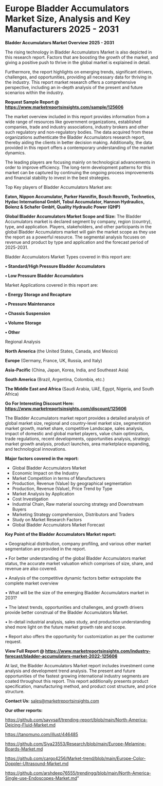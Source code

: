 # Europe Bladder Accumulators Market Size, Analysis and Key Manufacturers 2025 - 2031

<Strong> Bladder Accumulators Market Overview 2025 - 2031</strong>

The rising technology in Bladder Accumulators Market is also depicted in this research report. Factors that are boosting the growth of the market, and giving a positive push to thrive in the global market is explained in detail.

Furthermore, the report highlights on emerging trends, significant drivers, challenges, and opportunities, providing all necessary data for thriving in the industry. This report market research offers a comprehensive perspective, including an in-depth analysis of the present and future scenarios within the industry.

<strong>Request Sample Report @ <a href=https://www.marketreportsinsights.com/sample/125606>https://www.marketreportsinsights.com/sample/125606</a></strong>

The market overview included in this report provides information from a wide range of resources like government organizations, established companies, trade and industry associations, industry brokers and other such regulatory and non-regulatory bodies. The data acquired from these organizations authenticate the Bladder Accumulators research report, thereby aiding the clients in better decision making. Additionally, the data provided in this report offers a contemporary understanding of the market dynamics.

The leading players are focusing mainly on technological advancements in order to improve efficiency. The long-term development patterns for this market can be captured by continuing the ongoing process improvements and financial stability to invest in the best strategies.

Top Key players of Bladder Accumulators Market are:

<strong>Eaton, Nippon Accumulator, Parker Hannifin, Bosch Rexroth, Technetics, Hydac International GmbH, Tobul Accumulator, Hannon Hydraulics, Bolenz & Schafer GmbH, Quality Hydraulic Power (QHP)</strong>

<strong><b>Global Bladder Accumulators Market Scope and Size:</b></strong>
The Bladder Accumulators market is declared segment by company, region (country), type, and application. Players, stakeholders, and other participants in the global Bladder Accumulators market will gain the market scope as they use the report as a powerful resource. The segmental analysis focuses on revenue and product by type and application and the forecast period of 2025-2031.

Bladder Accumulators Market Types covered in this report are:

<strong>• Standard/High Pressure Bladder Accumulators

• Low Pressure Bladder Accumulators</strong>

Market Applications covered in this report are:

<strong>• Energy Storage and Recapture

• Pressure Maintenance

• Chassis Suspension

• Volume Storage

• Other</strong> 

Regional Analysis

<strong>North America</strong> (the United States, Canada, and Mexico)

<strong>Europe</strong> (Germany, France, UK, Russia, and Italy)

<strong>Asia-Pacific</strong> (China, Japan, Korea, India, and Southeast Asia)

<strong>South America</strong> (Brazil, Argentina, Colombia, etc.)

<strong>The Middle East and Africa</strong> (Saudi Arabia, UAE, Egypt, Nigeria, and South Africa)

<strong>Go For Interesting Discount Here: <a href=https://www.marketreportsinsights.com/discount/125606>https://www.marketreportsinsights.com/discount/125606</a></strong>

The Bladder Accumulators market report provides a detailed analysis of global market size, regional and country-level market size, segmentation market growth, market share, competitive Landscape, sales analysis, impact of domestic and global market players, value chain optimization, trade regulations, recent developments, opportunities analysis, strategic market growth analysis, product launches, area marketplace expanding, and technological innovations.

<strong><b>Major factors covered in the report:</b></strong>
<ul>
  <li>Global Bladder Accumulators Market </li>
  <li>Economic Impact on the Industry</li>
  <li>Market Competition in terms of Manufacturers</li>
  <li>Production, Revenue (Value) by geographical segmentation</li>
  <li>Production, Revenue (Value), Price Trend by Type</li>
  <li>Market Analysis by Application</li>
  <li>Cost Investigation</li>
  <li>Industrial Chain, Raw material sourcing strategy and Downstream Buyers</li>
  <li>Marketing Strategy comprehension, Distributors and Traders</li>
  <li>Study on Market Research Factors</li>
  <li>Global Bladder Accumulators Market Forecast</li>
</ul>

<strong><b>Key Point of the Bladder Accumulators Market report:</b></strong>

• Geographical distribution, company profiling, and various other market segmentation are provided in the report.

• For better understanding of the global Bladder Accumulators market status, the accurate market valuation which comprises of size, share, and revenue are also covered.

• Analysis of the competitive dynamic factors better extrapolate the complete market overview

• What will be the size of the emerging Bladder Accumulators market in 2031?

• The latest trends, opportunities and challenges, and growth drivers provide better construal of the Bladder Accumulators Market.

• In-detail industrial analysis, sales study, and production understanding shed more light on the future market growth rate and scope.

• Report also offers the opportunity for customization as per the customer request.

<strong><b>View Full Report @ <a href=https://www.marketreportsinsights.com/industry-forecast/bladder-accumulators-market-2022-125606>https://www.marketreportsinsights.com/industry-forecast/bladder-accumulators-market-2022-125606</a></b></strong>


At last, the Bladder Accumulators Market report includes investment come analysis and development trend analysis. The present and future opportunities of the fastest growing international industry segments are coated throughout this report. This report additionally presents product specification, manufacturing method, and product cost structure, and price structure.

<strong>Contact Us:</strong>
sales@marketreportsinsights.com

<strong>Our other reports:</strong>

<a href=https://github.com/sayysaif/trending-report/blob/main/North-America-Deicing-Fluid-Market.md>https://github.com/sayysaif/trending-report/blob/main/North-America-Deicing-Fluid-Market.md</a>

<a href=https://tanomuno.com/illust/446485>https://tanomuno.com/illust/446485</a>

<a href=https://github.com/Siya23553/Research/blob/main/Europe-Melamine-Boards-Market.md>https://github.com/Siya23553/Research/blob/main/Europe-Melamine-Boards-Market.md</a>

<a href=https://github.com/cargo4256/Market-trend/blob/main/Europe-Color-Doppler-Ultrasound-Market.md>https://github.com/cargo4256/Market-trend/blob/main/Europe-Color-Doppler-Ultrasound-Market.md</a>

<a href=https://github.com/arshdeep76555/trendingg/blob/main/North-America-Single-use-Endoscopes-Market.md>https://github.com/arshdeep76555/trendingg/blob/main/North-America-Single-use-Endoscopes-Market.md</a>"
